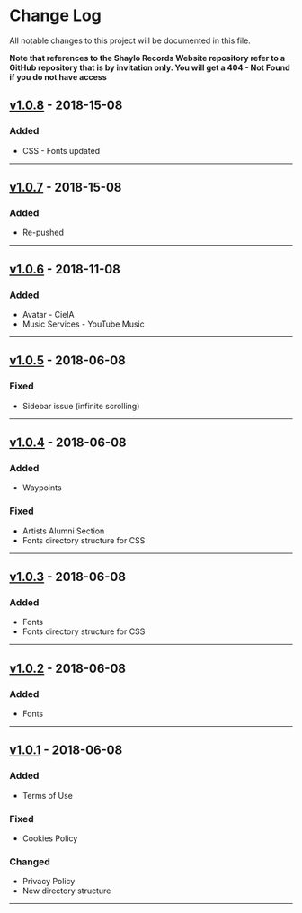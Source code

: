 # Change Log

All notable changes to this project will be documented in this file.

**Note that references to the Shaylo Records Website repository refer to a GitHub
repository that is by invitation only. You will get a 404 - Not Found if you do
not have access**

## [v1.0.8](https://github.com/shaylorecords/srw/releases/tag/v1.0.8)  - 2018-15-08

### Added
* CSS - Fonts updated

---

## [v1.0.7](https://github.com/shaylorecords/srw/releases/tag/v1.0.7)  - 2018-15-08

### Added
* Re-pushed

---

## [v1.0.6](https://github.com/shaylorecords/srw/releases/tag/v1.0.6)  - 2018-11-08

### Added
* Avatar - CielA
* Music Services - YouTube Music

---

## [v1.0.5](https://github.com/shaylorecords/srw/releases/tag/v1.0.5)  - 2018-06-08

### Fixed
* Sidebar issue (infinite scrolling)

---

## [v1.0.4](https://github.com/shaylorecords/srw/releases/tag/v1.0.4)  - 2018-06-08

### Added
* Waypoints

### Fixed
* Artists Alumni Section
* Fonts directory structure for CSS

---

## [v1.0.3](https://github.com/shaylorecords/srw/releases/tag/v1.0.3)  - 2018-06-08

### Added
* Fonts
* Fonts directory structure for CSS

---

## [v1.0.2](https://github.com/shaylorecords/srw/releases/tag/v1.0.2)  - 2018-06-08

### Added
* Fonts

---

## [v1.0.1](https://github.com/shaylorecords/srw/releases/tag/v1.0.1)  - 2018-06-08

### Added
* Terms of Use

### Fixed
* Cookies Policy

### Changed
* Privacy Policy
* New directory structure

---
